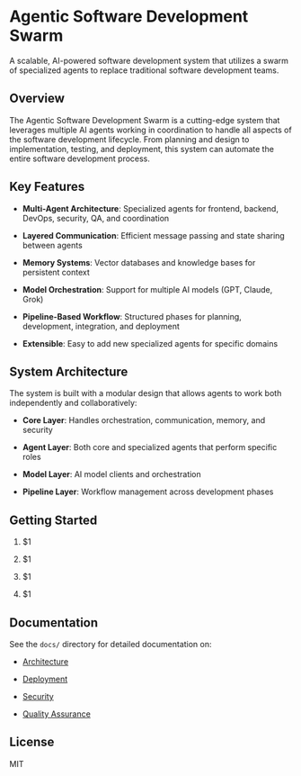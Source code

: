 # Agentic Software Development Swarm

A scalable, AI-powered software development system that utilizes a swarm of specialized agents to replace traditional software development teams.

## Overview

The Agentic Software Development Swarm is a cutting-edge system that leverages multiple AI agents working in coordination to handle all aspects of the software development lifecycle. From planning and design to implementation, testing, and deployment, this system can automate the entire software development process.

## Key Features

- **Multi-Agent Architecture**: Specialized agents for frontend, backend, DevOps, security, QA, and coordination

- **Layered Communication**: Efficient message passing and state sharing between agents

- **Memory Systems**: Vector databases and knowledge bases for persistent context

- **Model Orchestration**: Support for multiple AI models (GPT, Claude, Grok)

- **Pipeline-Based Workflow**: Structured phases for planning, development, integration, and deployment

- **Extensible**: Easy to add new specialized agents for specific domains

## System Architecture

The system is built with a modular design that allows agents to work both independently and collaboratively:

- **Core Layer**: Handles orchestration, communication, memory, and security

- **Agent Layer**: Both core and specialized agents that perform specific roles

- **Model Layer**: AI model clients and orchestration

- **Pipeline Layer**: Workflow management across development phases

## Getting Started

1. $1

2. $1

3. $1

4. $1

## Documentation

See the `docs/` directory for detailed documentation on:

- [Architecture](./docs/architecture.md)

- [Deployment](./docs/deployment.md)

- [Security](./docs/security.md)

- [Quality Assurance](./docs/quality-assurance.md)

## License

MIT